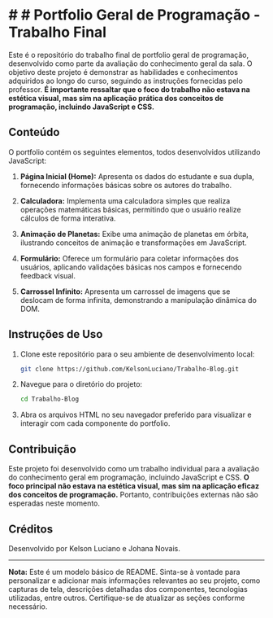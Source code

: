 # # # Portfolio Geral de Programação - Trabalho Final

Este é o repositório do trabalho final de portfolio geral de programação, desenvolvido como parte da avaliação do conhecimento geral da sala. O objetivo deste projeto é demonstrar as habilidades e conhecimentos adquiridos ao longo do curso, seguindo as instruções fornecidas pelo professor. **É importante ressaltar que o foco do trabalho não estava na estética visual, mas sim na aplicação prática dos conceitos de programação, incluindo JavaScript e CSS.**

## Conteúdo

O portfolio contém os seguintes elementos, todos desenvolvidos utilizando JavaScript:

1. **Página Inicial (Home):** Apresenta os dados do estudante e sua dupla, fornecendo informações básicas sobre os autores do trabalho.

2. **Calculadora:** Implementa uma calculadora simples que realiza operações matemáticas básicas, permitindo que o usuário realize cálculos de forma interativa.

3. **Animação de Planetas:** Exibe uma animação de planetas em órbita, ilustrando conceitos de animação e transformações em JavaScript.

4. **Formulário:** Oferece um formulário para coletar informações dos usuários, aplicando validações básicas nos campos e fornecendo feedback visual.

5. **Carrossel Infinito:** Apresenta um carrossel de imagens que se deslocam de forma infinita, demonstrando a manipulação dinâmica do DOM.

## Instruções de Uso

1. Clone este repositório para o seu ambiente de desenvolvimento local:

   ```bash
   git clone https://github.com/KelsonLuciano/Trabalho-Blog.git
   ```

2. Navegue para o diretório do projeto:

   ```bash
   cd Trabalho-Blog
   ```

3. Abra os arquivos HTML no seu navegador preferido para visualizar e interagir com cada componente do portfolio.

## Contribuição

Este projeto foi desenvolvido como um trabalho individual para a avaliação do conhecimento geral em programação, incluindo JavaScript e CSS. **O foco principal não estava na estética visual, mas sim na aplicação eficaz dos conceitos de programação.** Portanto, contribuições externas não são esperadas neste momento.

## Créditos

Desenvolvido por Kelson Luciano e Johana Novais.

---

**Nota:** Este é um modelo básico de README. Sinta-se à vontade para personalizar e adicionar mais informações relevantes ao seu projeto, como capturas de tela, descrições detalhadas dos componentes, tecnologias utilizadas, entre outros. Certifique-se de atualizar as seções conforme necessário.
